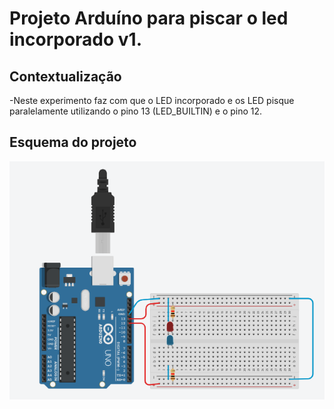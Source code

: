 # Projeto Arduíno para piscar o led incorporado v1.

## Contextualização

-Neste experimento faz com que o LED incorporado e os LED pisque paralelamente utilizando o pino 13 (LED_BUILTIN) e o pino 12.<br>

## Esquema do projeto

![Esquema do projeto](esquema_projeto_v4.png)
